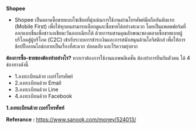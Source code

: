 **Shopee**

* Shopee เป็นตลาดซื้อขายแบบโซเชียลที่มุ่งเน้นการใช้งานผ่านโทรศัพท์มือถืออันดับแรก (Mobile First)
 เพื่อให้ทุกคนสามารถเลือกดูและซื้อขายได้อย่างสะดวก โดยเป็นแพลตฟอร์มที่ออกแบบขึ้นเพื่อชาวเอเชียตะวันออกเฉียงใต้
 ด้วยการผสานคุณลักษณะของตลาดซื้อขายแบบผู้บริโภคสู่ผู้บริโภค (C2C) เข้ากับระบบการชำระเงินและการสนับสนุนด้านโลจิสติกส์
 เพื่อให้การช้อปปิ้งออนไลน์กลายเป็นเรื่องที่สะดวก ปลอดภัย และไร้ความยุ่งยาก 


**ต้องการซื้อ-ขายของต้องทำอย่างไร?**
     หากเราต้องการใช้งานแอพพลิเคชั่น ต้องทำการยืนยันตัวตน ได้ 4 ช่องทางดังนี้

* 1.ลงทะเบียนด้วย เบอร์โทรศัพท์
* 2.ลงทะเบียนด้วย Email
* 3.ลงทะเบียนด้วย Line
* 4.ลงทะเบียนด้วย Facebook

**1.ลงทะเบียนด้วย เบอร์โทรศัพท์**




**Referance :** https://www.sanook.com/money/524013/
